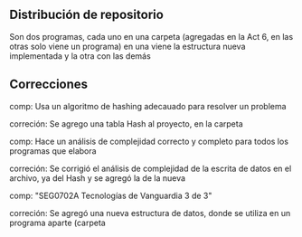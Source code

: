 **Distribución de repositorio**
------------------------------
Son dos programas, cada uno en una carpeta (agregadas en la Act 6, en las otras solo viene un programa) en una viene la estructura nueva implementada y la otra con las demás


**Correcciones**
-------------------------------

comp: Usa un algoritmo de hashing adecauado para resolver un problema

correción: Se agrego una tabla Hash al proyecto, en la carpeta

comp: Hace un análisis de complejidad correcto y completo para todos los programas que elabora

correción: Se corrigió el análisis de complejidad de la escrita de datos en el archivo, ya del Hash y se agregó la de la nueva 

comp: "SEG0702A Tecnologías de Vanguardia 3 de 3"

correción: Se agregó una nueva estructura de datos, donde se utiliza en un programa aparte (carpeta 
